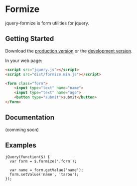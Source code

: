 # Formize

jquery-formize is form utilities for jquery.

## Getting Started
Download the [production version][min] or the [development version][max].

[min]: https://raw.github.com/rymizuki/jquery-formize/master/dist/formize.min.js
[max]: https://raw.github.com/rymizuki/jquery-formize/master/dist/formize.js

In your web page:

```html
<script src="jquery.js"></script>
<script src="dist/formize.min.js"></script>

<form class="form">
    <input type="text" name="name">
    <input type="text" name="age">
    <button type="submit">submit</button>
</form>
```

## Documentation

(comming soon)

## Examples

```javscript
jQuery(function($) {
  var form = $.formize('.form');

  var name = form.getValue('name');
  form.setValue('name', 'tarou');
});

```
